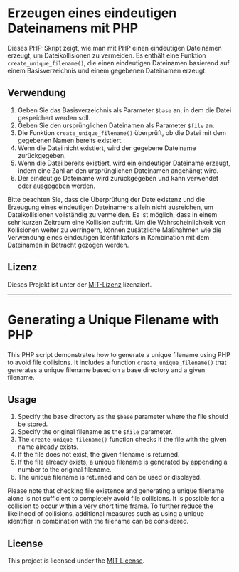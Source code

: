 # Erzeugen eines eindeutigen Dateinamens mit PHP

Dieses PHP-Skript zeigt, wie man mit PHP einen eindeutigen Dateinamen erzeugt, um Dateikollisionen zu vermeiden. Es enthält eine Funktion `create_unique_filename()`, die einen eindeutigen Dateinamen basierend auf einem Basisverzeichnis und einem gegebenen Dateinamen erzeugt.

## Verwendung

1. Geben Sie das Basisverzeichnis als Parameter `$base` an, in dem die Datei gespeichert werden soll.
2. Geben Sie den ursprünglichen Dateinamen als Parameter `$file` an.
3. Die Funktion `create_unique_filename()` überprüft, ob die Datei mit dem gegebenen Namen bereits existiert.
4. Wenn die Datei nicht existiert, wird der gegebene Dateiname zurückgegeben.
5. Wenn die Datei bereits existiert, wird ein eindeutiger Dateiname erzeugt, indem eine Zahl an den ursprünglichen Dateinamen angehängt wird.
6. Der eindeutige Dateiname wird zurückgegeben und kann verwendet oder ausgegeben werden.

Bitte beachten Sie, dass die Überprüfung der Dateiexistenz und die Erzeugung eines eindeutigen Dateinamens allein nicht ausreichen, um Dateikollisionen vollständig zu vermeiden. Es ist möglich, dass in einem sehr kurzen Zeitraum eine Kollision auftritt. Um die Wahrscheinlichkeit von Kollisionen weiter zu verringern, können zusätzliche Maßnahmen wie die Verwendung eines eindeutigen Identifikators in Kombination mit dem Dateinamen in Betracht gezogen werden.

## Lizenz

Dieses Projekt ist unter der [MIT-Lizenz](LICENSE) lizenziert.

----

# Generating a Unique Filename with PHP

This PHP script demonstrates how to generate a unique filename using PHP to avoid file collisions. It includes a function `create_unique_filename()` that generates a unique filename based on a base directory and a given filename.

## Usage

1. Specify the base directory as the `$base` parameter where the file should be stored.
2. Specify the original filename as the `$file` parameter.
3. The `create_unique_filename()` function checks if the file with the given name already exists.
4. If the file does not exist, the given filename is returned.
5. If the file already exists, a unique filename is generated by appending a number to the original filename.
6. The unique filename is returned and can be used or displayed.

Please note that checking file existence and generating a unique filename alone is not sufficient to completely avoid file collisions. It is possible for a collision to occur within a very short time frame. To further reduce the likelihood of collisions, additional measures such as using a unique identifier in combination with the filename can be considered.

## License

This project is licensed under the [MIT License](LICENSE).
